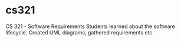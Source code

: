 cs321
=====
CS 321 - Software Requirements
Students learned about the software lifecycle.
Created UML diagrams, gathered requirements etc.
